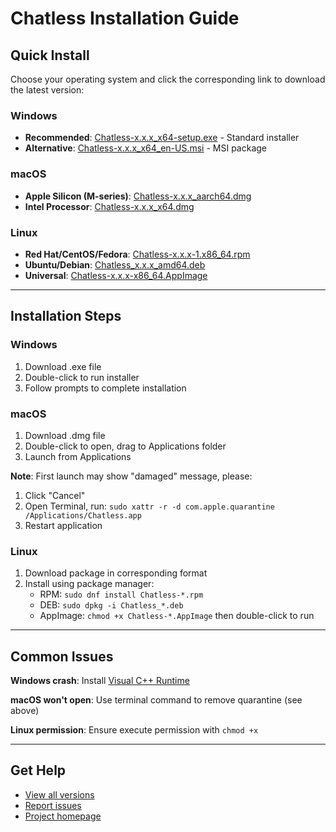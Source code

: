# Chatless Installation Guide

## Quick Install

Choose your operating system and click the corresponding link to download the latest version:

### Windows
- **Recommended**: [Chatless-x.x.x_x64-setup.exe](https://github.com/kamjin3086/chatless/releases/latest) - Standard installer
- **Alternative**: [Chatless-x.x.x_x64_en-US.msi](https://github.com/kamjin3086/chatless/releases/latest) - MSI package

### macOS
- **Apple Silicon (M-series)**: [Chatless-x.x.x_aarch64.dmg](https://github.com/kamjin3086/chatless/releases/latest)
- **Intel Processor**: [Chatless-x.x.x_x64.dmg](https://github.com/kamjin3086/chatless/releases/latest)

### Linux
- **Red Hat/CentOS/Fedora**: [Chatless-x.x.x-1.x86_64.rpm](https://github.com/kamjin3086/chatless/releases/latest)
- **Ubuntu/Debian**: [Chatless_x.x.x_amd64.deb](https://github.com/kamjin3086/chatless/releases/latest)
- **Universal**: [Chatless-x.x.x-x86_64.AppImage](https://github.com/kamjin3086/chatless/releases/latest)

---

## Installation Steps

### Windows
1. Download .exe file
2. Double-click to run installer
3. Follow prompts to complete installation

### macOS
1. Download .dmg file
2. Double-click to open, drag to Applications folder
3. Launch from Applications

**Note**: First launch may show "damaged" message, please:
1. Click "Cancel"
2. Open Terminal, run: `sudo xattr -r -d com.apple.quarantine /Applications/Chatless.app`
3. Restart application

### Linux
1. Download package in corresponding format
2. Install using package manager:
   - RPM: `sudo dnf install Chatless-*.rpm`
   - DEB: `sudo dpkg -i Chatless_*.deb`
   - AppImage: `chmod +x Chatless-*.AppImage` then double-click to run

---

## Common Issues

**Windows crash**: Install [Visual C++ Runtime](https://aka.ms/vs/17/release/vc_redist.x64.exe)

**macOS won't open**: Use terminal command to remove quarantine (see above)

**Linux permission**: Ensure execute permission with `chmod +x`

---

## Get Help

- [View all versions](https://github.com/kamjin3086/chatless/releases)
- [Report issues](https://github.com/kamjin3086/chatless/issues)
- [Project homepage](https://github.com/kamjin3086/chatless)
